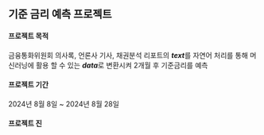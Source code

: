 ## 기준 금리 예측 프로젝트
#### 프로젝트 목적
금융통화위원회 의사록, 언론사 기사, 채권분석 리포트의 ***text***를 자연어 처리를 통해
머신러닝에 활용 할 수 있는 ***data***로 변환시켜 2개월 후 기준금리를 예측
#### 프로젝트 기간
2024년 8월 8일 ~ 2024년 8월 28일
#### 프로젝트 진
